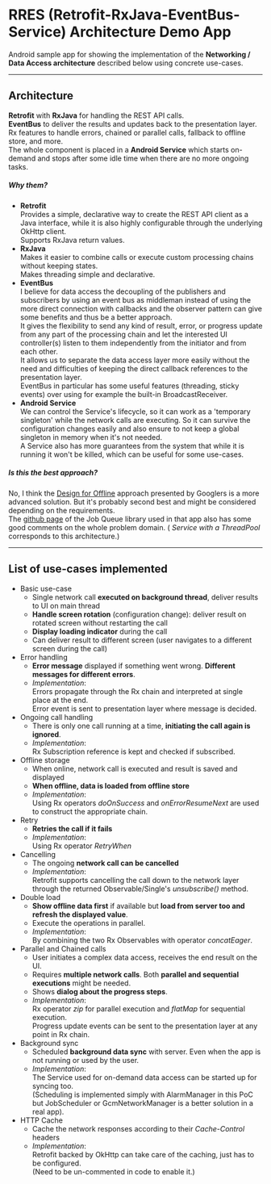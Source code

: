 # RRES (Retrofit-RxJava-EventBus-Service) Architecture Demo App #

Android sample app for showing the implementation of the 
__Networking / Data Access architecture__ described below using concrete use-cases.  

- - - - -
  
## Architecture ##
__Retrofit__ with __RxJava__ for handling the REST API calls.  
__EventBus__ to deliver the results and updates back to the presentation layer.  
Rx features to handle errors, chained or parallel calls, fallback to offline store, and more.  
The whole component is placed in a __Android Service__ which starts on-demand and stops after some idle time when there are no more ongoing tasks.
  
##### Why them? #####
- __Retrofit__  
Provides a simple, declarative way to create the REST API client as a Java interface, 
while it is also highly configurable through the underlying OkHttp client.  
Supports RxJava return values.
- __RxJava__  
Makes it easier to combine calls or execute custom processing chains without keeping states.  
Makes threading simple and declarative.
- __EventBus__  
I believe for data access the decoupling of the publishers and subscribers by using an event bus
as middleman instead of using the more direct connection with callbacks and the observer pattern
can give some benefits and thus be a better approach.  
It gives the flexibility to send any kind of result, error, or progress update from any part of the processing chain
and let the interested UI controller(s) listen to them independently from the initiator and from each other.  
It allows us to separate the data access layer more easily without the need and difficulties of keeping
the direct callback references to the presentation layer.    
EventBus in particular has some useful features (threading, sticky events) over using for example the built-in BroadcastReceiver.
- __Android Service__   
We can control the Service's lifecycle, so it can work as a 'temporary singleton' while the network calls are executing.
So it can survive the configuration changes easily and also ensure to not keep a global singleton in memory
when it's not needed.  
A Service also has more guarantees from the system that while it is running it won't be killed,
which can be useful for some use-cases.

##### Is this the best approach? #####
No, I think the [Design for Offline](https://plus.google.com/+AndroidDevelopers/posts/3C4GPowmWLb) approach presented by Googlers
 is a more advanced solution.  But it's probably second best and might be considered depending on the requirements.  
 The [github page](https://github.com/yigit/android-priority-jobqueue) of the Job Queue library used in that app also has some
 good comments on the whole problem domain. ( _Service with a ThreadPool_ corresponds to this architecture.) 

- - - - -
  
## List of use-cases implemented  ##

- Basic use-case
    - Single network call __executed on background thread__, deliver results to UI on main thread
    - __Handle screen rotation__ (configuration change): deliver result on rotated screen without restarting the call
    - __Display loading indicator__ during the call
    - Can deliver result to different screen (user navigates to a different screen during the call)
- Error handling
    - __Error message__ displayed if something went wrong. __Different messages for different errors__.    
    - _Implementation_:  
    Errors propagate through the Rx chain and interpreted at single place at the end.  
    Error event is sent to presentation layer where message is decided.
- Ongoing call handling
    - There is only one call running at a time, __initiating the call again is ignored__.
    - _Implementation_:  
    Rx Subscription reference is kept and checked if subscribed.
- Offline storage
    - When online, network call is executed and result is saved and displayed
    - __When offline, data is loaded from offline store__
    - _Implementation_:  
    Using Rx operators _doOnSuccess_ and _onErrorResumeNext_ are used to construct the appropriate chain.
- Retry
    - __Retries the call if it fails__
    - _Implementation_:  
    Using Rx operator _RetryWhen_
- Cancelling
    - The ongoing __network call can be cancelled__
    - _Implementation_:  
    Retrofit supports cancelling the call down to the network layer through the returned Observable/Single\'s _unsubscribe()_ method.
- Double load
    - __Show offline data first__ if available but __load from server too and refresh the displayed value__.
    - Execute the operations in parallel.
    - _Implementation_:  
    By combining the two Rx Observables with operator _concatEager_.
- Parallel and Chained calls
    - User initiates a complex data access, receives the end result on the UI.
    - Requires __multiple network calls__. Both __parallel and sequential executions__ might be needed.
    - Shows __dialog about the progress steps__.
    - _Implementation_:  
    Rx operator _zip_ for parallel execution and _flatMap_ for sequential execution.  
    Progress update events can be sent to the presentation layer at any point in Rx chain.
- Background sync
    - Scheduled __background data sync__ with server. Even when the app is not running or used by the user.
    - _Implementation_:  
    The Service used for on-demand data access can be started up for syncing too.  
    (Scheduling is implemented simply with AlarmManager in this PoC but JobScheduler or GcmNetworkManager is a better solution in a real app).
- HTTP Cache
    - Cache the network responses according to their _Cache-Control_ headers
    - _Implementation_:  
    Retrofit backed by OkHttp can take care of the caching, just has to be configured.  
    (Need to be un-commented in code to enable it.)


